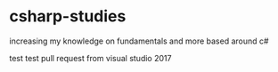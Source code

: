 # csharp-studies
increasing my knowledge on fundamentals and more based around c#

test test pull request from visual studio 2017